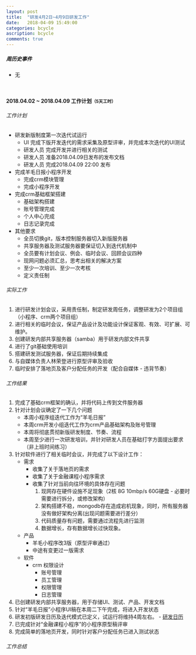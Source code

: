 ```yaml
---
layout: post
title:  "研发4月2日~4月9日研发工作"
date:   2018-04-09 15:49:00
categories: bcycle
ascription: bcycle
comments: true
---
```


[collect_information]: /resource/20180322/collect_information.png "收集内容大纲"

##### 周历史事件
* 无

<br/>

#### 2018.04.02 ~ 2018.04.09 工作计划<small>**（5天工时）**</small>

###### 工作计划
* 研发新版制度第一次迭代试运行
	* UI 完成下版开发迭代的需求采集及原型评审，并完成本次迭代的UI测试
	* 研发人员 完成开发并进行相关的测试
	* 研发人员 准备2018.04.09日发布的发布文档
	* 研发人员 完成2018.04.09 22:00 发布
* 完成羊毛日报小程序开发
	* 完成crm模块管理
	* 完成小程序开发
* 完成crm基础框架搭建
	* 基础架构搭建
	* 账号管理完成
	* 个人中心完成
	* 日志记录完成
* 其他要求
	* 全员切换git，版本控制服务器切入新版服务器
	* 共享服务器及测试服务器要保证切入到迭代机制中
	* 全员要有计划会议、例会、临时会议、回顾会议四种
	* 现网问题必须汇总，思考出相关的解决方案
	* 至少一次培训、至少一次考核
	* 定义责任制


###### 实际工作
1. 进行研发计划会议，采用责任制，制定研发周任务，调整研发为2个项目组（小程序、crm两个项目组）
2. 进行相关的临时会议，保证产品设计及功能设计保证客观、有效、可扩展、可维护。
3. 创建研发内部共享服务器（samba）用于研发内部文件共享
4. 进行了git基础使用培训
5. 搭建研发测试服务器，保证后期持续集成
6. 与自媒体负责人林荣登进行原型评审及验收
7. 临时安排了落地页及客户分配任务的开发（配合自媒体 - 违背节奏）


###### 工作结果
1. 完成了基础crm框架的确认，并将代码上传到文件服务器
2. 针对计划会议确定了一下几个问题
	* 本周小程序组迭代工作为“羊毛日报”
	* 本周crm开发小组迭代工作为crm产品基础架构及账号管理
	* 本周将彻底贯彻新版研发制度、节奏、流程
	* 本周至少进行一次研发培训，并针对研发人员在基础打字方面提出要求（非上班时间练习）
3. 针对软件进行了相关临时会议，并完成了以下设计工作：
	* 需求
		* 收集了关于落地页的需求
		* 收集了关于金融课程小程序需求
		* 收集了针对当前向往环境的具体存在问题
			1. 现网存在硬件设施不足现象（2核 8G 10mbp/s 60G硬盘 - 必要时需要进行拆分，或修改架构）
			2. 架构搭建不稳，mongodb存在造成宕机现象，同时，所有服务器没有做好架构分离(出现问题需要进行差分）
			3. 代码质量存有问题，需要通过流程先进行监测
			4. 数据增长，存有数据增长过快现象。
	* 产品
		* 羊毛小程序改3版（原型评审通过）
		* 中途有变更过一版需求
	* 软件
		* crm 权限设计
			* 账号管理
			* 员工管理
			* 权限管理
			* 日志管理
4. 已创建研发内部共享服务器，用于存储UI、测试、产品、开发文档
5. 针对“羊毛日报”小程序UI稿在本周二下午完成，将进入开发状态
6. 研发初版研发日历及迭代模式已定义，试运行将维持4周左右。 -  [研发日历](https://yangrongkai.github.io/development/2018/03/01/development-one-week-iteration-cycle.html)
7. 已完成针对“金融课程小程序”的小程序原型稿评审
8. 完成简单的落地页开发，同时针对客户分配任务已进入测试状态


###### 工作总结
